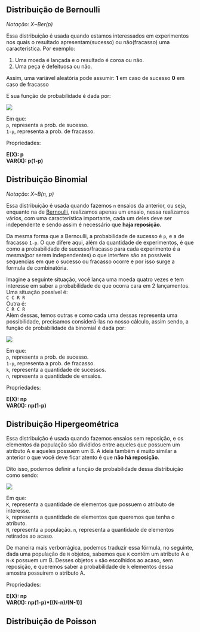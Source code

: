 ## Distribuição de Bernoulli

*Notação: X~Ber(p)*

Essa distribuição é usada quando estamos interessados em experimentos nos quais o resultado apresentam(sucesso) ou não(fracasso) uma característica. Por exemplo:

1. Uma moeda é lançada e o resultado é coroa ou não.
2. Uma peça é defeituosa ou não.

Assim, uma variável aleatória pode assumir:
    **1** em caso de sucesso
    **0** em caso de fracasso

E sua função de probabilidade é dada por:

![](https://wikimedia.org/api/rest_v1/media/math/render/svg/6da22ccc121fa8b49e6a52fae06ed88a9e8582f3)

Em que:  
`p`, representa a prob. de sucesso.  
`1-p`, representa a prob. de fracasso.  

Propriedades:

**E(X): p**  
**VAR(X): p(1-p)**


## Distribuição Binomial

*Notação: X~B(n, p)*

Essa distribuição é usada quando fazemos `n` ensaios da anterior, ou seja, enquanto na de [Bernoulli](distribuicao-de-bernoulli), realizamos apenas um ensaio, nessa realizamos vários, com uma característica importante, cada um deles deve ser independente e sendo assim é necessário que **haja reposição**.

Da mesma forma que a Bernoulli, a probabilidade de sucesso é `p`, e a de fracasso `1-p`. O que difere aqui, além da quantidade de experimentos, é que como a probabilidade de sucesso/fracasso para cada experimento é a mesma(por serem independentes) o que interfere são as possíveis sequencias em que o sucesso ou fracasso ocorre e por isso surge a formula de combinatória.

Imagine a seguinte situação, você lança uma moeda quatro vezes e tem interesse em saber a probabilidade de que ocorra cara em 2 lançamentos. Uma situação possível é:  
`C C R R`  
Outra é:  
`C R C R`  
Além dessas, temos outras e como cada uma dessas representa uma possibilidade, precisamos considerá-las no nosso cálculo, assim sendo, a função de probabilidade da binomial é dada por:

![](https://wikimedia.org/api/rest_v1/media/math/render/svg/7a96d0dd9ee96319dacfbe372578fbcc29ffdefa)

Em que:  
`p`, representa a prob. de sucesso.  
`1-p`, representa a prob. de fracasso.  
`k`, representa a quantidade de sucessos.  
`n`, representa a quantidade de ensaios.


Propriedades:

**E(X): np**  
**VAR(X): np(1-p)**

## Distribuição Hipergeométrica

Essa distribuição é usada quando fazemos ensaios sem reposição, e os elementos da população são divididos entre aqueles que possuem um atributo A e aqueles possuem um B. A ideia também é muito similar a anterior o que você deve ficar atento é que **não há reposição**.

Dito isso, podemos definir a função de probabilidade dessa distribuição como sendo:

![](https://wikimedia.org/api/rest_v1/media/math/render/svg/cb1f04d4adc49785408d221abb404bfe5751b2c8)

Em que:  
`K`, representa a quantidade de elementos que possuem o atributo de interesse.  
`k`, representa a quantidade de elementos que queremos que tenha o atributo.  
`N`, representa a população.
`n`, representa a quantidade de elementos retirados ao acaso.

De maneira mais verborrágica, podemos traduzir essa fórmula, no seguinte, dada uma população de `N` objetos, sabemos que `K` contém um atributo A e `N-K` possuem um B. Desses objetos `n` são escolhidos ao acaso, sem reposição, e queremos saber a probabilidade de `k` elementos dessa amostra possuirem o atributo A.

Propriedades:

**E(X): np**  
**VAR(X): np(1-p)*[(N-n)/(N-1)]**


## Distribuição de Poisson


